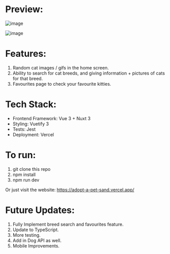 # Preview:
![image](https://user-images.githubusercontent.com/59087730/217887478-16e49737-4d53-4d9a-b60b-18b7f4773524.png)

![image](https://user-images.githubusercontent.com/59087730/217887028-492fe822-68d9-4e94-b964-db6f2e3fbf27.png)

# Features:
1. Random cat images / gifs in the home screen.
2. Ability to search for cat breeds, and giving information + pictures of cats for that breed.
3. Favourites page to check your favourite kitties.

# Tech Stack:
- Frontend Framework: Vue 3 + Nuxt 3
- Styling: Vuetify 3
- Tests: Jest
- Deployment: Vercel

# To run:
1. git clone this repo
2. npm install
3. npm run dev

Or just visit the website: https://adopt-a-pet-sand.vercel.app/

# Future Updates:
1. Fully Implement breed search and favourites feature.
2. Update to TypeScript.
3. More testing.
4. Add in Dog API as well.
5. Mobile Improvements.
